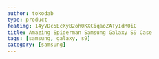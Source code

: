 ```yaml
---
author: tokodab
type: product
featimg: 14yVDc5EcXyB2oh0KXCiqaoZATyIdM0iC
title: Amazing Spiderman Samsung Galaxy S9 Case
tags: [samsung, galaxy, s9]
category: [samsung]
---
```

